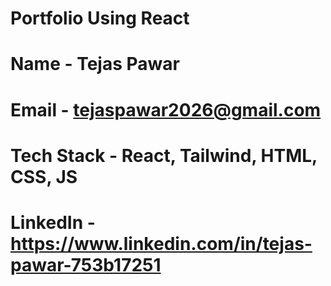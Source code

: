 # Portfolio Using React 
# Name - Tejas Pawar
# Email - tejaspawar2026@gmail.com
# Tech Stack - React, Tailwind, HTML, CSS, JS
# LinkedIn - https://www.linkedin.com/in/tejas-pawar-753b17251 